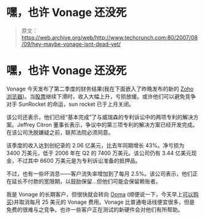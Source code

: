 # 嘿，也许 Vonage 还没死

> 原文：<https://web.archive.org/web/http://www.techcrunch.com:80/2007/08/09/hey-maybe-vonage-isnt-dead-yet/>

# 嘿，也许 Vonage 还没死

Vonage 今天发布了第二季度的财务结果(我在下面嵌入了昨晚发布的新的 [Zoho 浏览器](https://web.archive.org/web/20220128123444/http://www.beta.techcrunch.com/2007/08/09/email-attachments-are-so-uncool/))。当[股票](https://web.archive.org/web/20220128123444/http://finance.google.com/finance?q=vonage)继续下滑时，收入大幅上升，亏损放缓。或许他们可以避免竞争对手 SunRocket 的命运，sun rocket 已于上月关闭。

该公司还表示，他们已经“基本完成”了与威瑞森的专利诉讼中的两项专利的解决方案。Jeffrey Citron 董事长表示，争议中的第三项专利的解决方案已经开发完成。在该公司洗脱嫌疑之前，联邦法院必须同意。

该季度的收入达到创纪录的 2.06 亿美元，比去年同期增长 43%。净亏损为 3400 万美元，低于 2006 年在 Q2 的 7400 万美元。该公司仍有 3.44 亿美元现金，不过其中 6600 万美元是为专利诉讼准备的抵押品。

不过，也有一些坏消息——客户流失率增加到了每月 2.5%。该公司表示，他们正在延长不付款的宽限期，以鼓励保留…但他们可能会保留赖账者。

我是 Vonage 的长期客户，但很快就会转向 [Ooma](https://web.archive.org/web/20220128123444/http://www.crunchbase.com/company/ooma) (顺便说一下，今天早上[可以购买](https://web.archive.org/web/20220128123444/http://www.beta.techcrunch.com/2007/08/09/ooma-goes-on-sale-a-month-early/))并取消每月 25 美元的 Vonage 费用。Vonage 比普通电话线便宜很多，但是免费的很难与之竞争。也许一些客户正在测试的新硬件会对他们有所帮助。